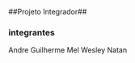 ##Projeto Integrador##
<h3> integrantes</h3
  
<b>
  Andre
  Guilherme
  Mel
  Wesley Natan
</b>



